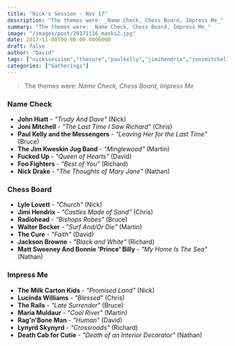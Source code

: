 ```yaml
---
title: "Nick's Session - Nov 17"
description: "The themes were: _Name Check, Chess Board, Impress Me_"
summary: "The themes were: _Name Check, Chess Board, Impress Me_"
image: "/images/post/20171116_masks2.jpg"
date: 2017-11-08T00:00:00.0000000
draft: false
author: "David"
tags: ["nickssession","thecure","paulkelly","jimihendrix","jonimitchell","johnhiatt","radiohead","lucindawilliams","nickdrake","jimkweskin","therails","walterbecker","jacksonbrowne","lynyrdskynyrd","deathcabforcutie","mattsweeney","bonnieprincebilly","lylelovett","foofighters","mariamuldaur","fuckedup","ragnboneman","themilkcartonkids"]
categories: ["Gatherings"]
---
```

> The themes were: _Name Check, Chess Board, Impress Me_
### Name Check
- **John Hiatt** - _"Trudy And Dave"_ (Nick)
- **Joni Mitchell** - _"The Last Time I Saw Richard"_ (Chris)
- **Paul Kelly and the Messengers** - _"Leaving Her for the Last Time"_ (Bruce)
- **The Jim Kweskin Jug Band** - _"Minglewood"_ (Martin)
- **Fucked Up** - _"Queen of Hearts"_ (David)
- **Foo Fighters** - _"Best of You"_ (Richard)
- **Nick Drake** - _"The Thoughts of Mary Jane"_ (Nathan)
### Chess Board
- **Lyle Lovett** - _"Church"_ (Nick)
- **Jimi Hendrix** - _"Castles Made of Sand"_ (Chris)
- **Radiohead** - _"Bishops Robes"_ (Bruce)
- **Walter Becker** - _"Surf And/Or Die"_ (Martin)
- **The Cure** - _"Faith"_ (David)
- **Jackson Browne** - _"Black and White"_ (Richard)
- **Matt Sweeney And Bonnie 'Prince' Billy** - _"My Home Is The Sea"_ (Nathan)
### Impress Me
- **The Milk Carton Kids** - _"Promised Land"_ (Nick)
- **Lucinda Williams** - _"Blessed"_ (Chris)
- **The Rails** - _"Late Surrender"_ (Bruce)
- **Maria Muldaur** - _"Cool River"_ (Martin)
- **Rag'n'Bone Man** - _"Human"_ (David)
- **Lynyrd Skynyrd** - _"Crossroads"_ (Richard)
- **Death Cab for Cutie** - _"Death of an Interior Decorator"_ (Nathan)
